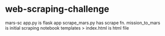 # web-scraping-challenge
mars-sc
app.py is flask app 
scrape_mars.py has scrape fn.
mission_to_mars is initial scraping notebook
templates > index.html is html file


